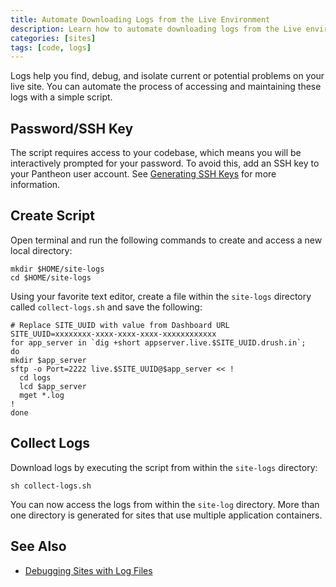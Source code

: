 ```yaml
---
title: Automate Downloading Logs from the Live Environment
description: Learn how to automate downloading logs from the Live environment of your site for debugging.
categories: [sites]
tags: [code, logs]
---
```


Logs help you find, debug, and isolate current or potential problems on your live site. You can automate the process of accessing and maintaining these logs with a simple script.

## Password/SSH Key
The script requires access to your codebase, which means you will be interactively prompted for your password. To avoid this, add an SSH key to your Pantheon user account. See [Generating SSH Keys](/docs/generating-ssh-keys/) for more information.

## Create Script
Open terminal and run the following commands to create and access a new local directory:
```
mkdir $HOME/site-logs
cd $HOME/site-logs
```
Using your favorite text editor, create a file within the `site-logs` directory called `collect-logs.sh` and save the following:
```
# Replace SITE_UUID with value from Dashboard URL
SITE_UUID=xxxxxxxx-xxxx-xxxx-xxxx-xxxxxxxxxxxx
for app_server in `dig +short appserver.live.$SITE_UUID.drush.in`;
do
mkdir $app_server
sftp -o Port=2222 live.$SITE_UUID@$app_server << !
  cd logs
  lcd $app_server
  mget *.log
!
done
```
## Collect Logs
Download logs by executing the script from within the `site-logs` directory:
```
sh collect-logs.sh
```
You can now access the logs from within the `site-log` directory. More than one directory is generated for sites that use multiple application containers.

## See Also
- [Debugging Sites with Log Files](/docs/debugging-sites-with-log-files/)

